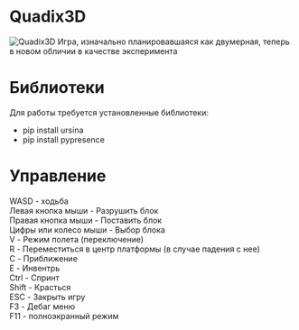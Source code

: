 # Quadix3D
![Quadix3D](https://i.imgur.com/yYQdork.png)
Игра, изначально планировавшаяся как двумерная, теперь в новом обличии в качестве эксперимента 
# Библиотеки
Для работы требуется установленные библиотеки:<br/>
- pip install ursina<br/>
- pip install pypresence<br/>
# Управление
WASD - ходьба<br/>
Левая кнопка мыши - Разрушить блок<br/>
Правая кнопка мыши - Поставить блок<br/>
Цифры или колесо мыши - Выбор блока<br/>
V - Режим полета (переключение)<br/>
R - Переместиться в центр платформы (в случае падения с нее)<br/>
C - Приближение<br/>
E - Инвентрь<br/>
Ctrl - Спринт<br/>
Shift - Красться<br/>
ESC - Закрыть игру<br/>
F3 - Дебаг меню<br/>
F11 - полноэкранный режим<br/>
